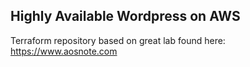 ## Highly Available Wordpress on AWS 
Terraform repository based on great lab found here: https://www.aosnote.com
